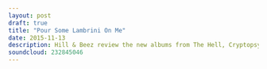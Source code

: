 ```yaml
---
layout: post
draft: true
title: "Pour Some Lambrini On Me"
date: 2015-11-13
description: Hill & Beez review the new albums from The Hell, Cryptopsy and the terrible, terrible, terrible new Def Leppard album. Seriously, it's terrible. System Of A Down's Toxicity stars in this week's Album Club and there's discussion on the Busted reunion, Volbeat, Motley Crue, Skindred, Trivium and more. But seriously that Def Leppard album is so terrible.
soundcloud: 232845046
---
```

